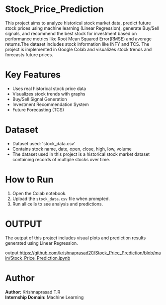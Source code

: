 # Stock_Price_Prediction
This project aims to analyze historical stock market data, predict future stock prices using machine learning (Linear Regression), generate Buy/Sell signals, and recommend the best stock for investment based on performance metrics like Root Mean Squared Error(RMSE) and average returns.The dataset includes stock information like INFY and TCS. The project is implemented in Google Colab and visualizes stock trends and forecasts future prices.
# Key Features
- Uses real historical stock price data
- Visualizes stock trends with graphs
- Buy/Sell Signal Generation
- Investment Recommendation System
- Future Forecasting (TCS)
# Dataset
- Dataset used: 'stock_data.csv'
- Contains stock name, date, open, close, high, low, volume
- The dataset used in this project is a historical stock market dataset containing records of multiple stocks over time.
# How to Run
1. Open the Colab notebook.
2. Upload the `stock_data.csv` file when prompted.
3. Run all cells to see analysis and predictions.
# OUTPUT
The output of this project includes visual plots and prediction results generated using Linear Regression.

output:https://github.com/krishnaprasad20/Stock_Price_Prediction/blob/main/Stock_Price_Prediction.ipynb
# Author
**Author:** Krishnaprasad T.R  
**Internship Domain:** Machine Learning  
